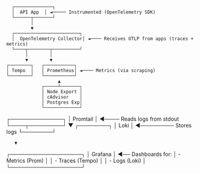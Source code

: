       ┌──────────────┐
      │  API App  │ ◄───── Instrumented (OpenTelemetry SDK)
      └──────┬───────┘
             │
             ▼
      ┌────────────────────────┐
      │  OpenTelemetry Collector│ ◄──── Receives OTLP from apps (traces + metrics)
      └────┬────────┬──────────┘
           │        │
           ▼        ▼
    ┌────────┐   ┌───────────┐
    │ Tempo  │   │ Prometheus│ ◄──── Metrics (via scraping)
    └────────┘   └───────────┘
                       ▲
                 ┌─────┴───────┐
                 │ Node Export │
                 │ cAdvisor    │
                 │ Postgres Exp│
                 └─────────────┘

┌──────────────┐
│  Promtail    │ ◄──── Reads logs from stdout
└────┬─────────┘
     ▼
 ┌────────┐
 │  Loki  │ ◄───────── Stores logs
 └────────┘

       ▼
┌───────────────────┐
│     Grafana       │ ◄── Dashboards for:
│  - Metrics (Prom) │
│  - Traces (Tempo) │
│  - Logs (Loki)    │
└───────────────────┘
